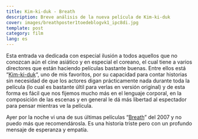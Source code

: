 ```yaml
---
title: Kim-ki-duk - Breath
description: Breve análisis de la nueva película de Kim-ki-duk
cover: images/breathposter1toedeblogvk1_ipc8di.jpg
template: post
category: film
lang: es
---
```


Esta entrada va dedicada con especial ilusión a todos aquellos que no conozcan aún el cine asiático y en especial el coreano, el cual tiene a varios directores que están haciendo películas bastante buenas. Entre ellos está “[Kim-ki-duk](http://es.wikipedia.org/wiki/Kim_Ki-duk)“, uno de mis favoritos, por su capacidad para contar historias sin necesidad de que los actores digan prácticamente nada durante toda la película (lo cual es bastante últil para verlas en versión original) y de esta forma es fácil que nos fijemos mucho más en el lenguaje corporal, en la composición de las escenas y en general le dá más libertad al espectador para pensar mientras ve la película.

Ayer por la noche vi una de sus últimas películas “[Breath](http://www.youtube.com/watch?v=-rW7AlCH1L4)” del 2007 y no puedo más que recomendárosla. Es una historia triste pero con un profundo mensaje de esperanza y empatía.
